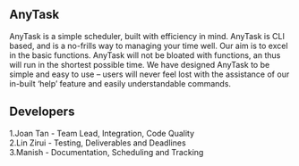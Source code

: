 AnyTask
--
AnyTask is a simple scheduler, built with efficiency in mind. AnyTask is CLI based, and is a no-frills way to managing your time well. Our aim is to excel in the basic functions. AnyTask will not be bloated with functions, an thus will run in the shortest possible time. We have designed AnyTask to be simple and easy to use – users will never feel lost with the assistance of our in-built ‘help’ feature and easily understandable commands.


Developers
--
1.Joan Tan - Team Lead, Integration, Code Quality <br />
2.Lin Zirui - Testing, Deliverables and Deadlines <br />
3.Manish - Documentation, Scheduling and Tracking

